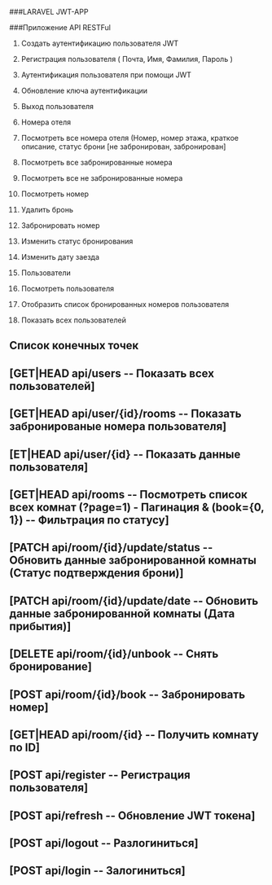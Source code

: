 ###LARAVEL JWT-APP

###Приложение API RESTFul


1) Создать аутентификацию пользователя JWT
2) Регистрация пользователя ( Почта, Имя, Фамилия, Пароль )
3) Аутентификация пользователя при помощи JWT
4) Обновление ключа аутентификации
5) Выход пользователя


1) Номера отеля
2) Посмотреть все номера отеля (Номер, номер этажа, краткое описание, статус брони [не забронирован, забронирован]
3) Посмотреть все забронированные номера
4) Посмотреть все не забронированные номера
5) Посмотреть номер

1) Удалить бронь
2) Забронировать номер
3) Изменить статус бронирования
4) Изменить дату заезда

1) Пользователи
2) Посмотреть пользователя
3) Отобразить список бронированных номеров пользователя
4) Показать всех пользователей

Список конечных точек
------------------------------------------------------------
[GET|HEAD   api/users  -- Показать всех пользователей]
------------------------------------------------------------
[GET|HEAD   api/user/{id}/rooms -- Показать забронированые номера пользователя]
------------------------------------------------------------
[ET|HEAD   api/user/{id} -- Показать данные пользователя]
------------------------------------------------------------
[GET|HEAD   api/rooms -- Посмотреть список всех комнат
(?page=1) - Пагинация & (book={0, 1}) -- Фильтрация по статусу]
------------------------------------------------------------
[PATCH      api/room/{id}/update/status -- Обновить данные забронированной комнаты (Статус подтверждения брони)]
------------------------------------------------------------
[PATCH      api/room/{id}/update/date -- Обновить данные забронированной комнаты (Дата прибытия)]
------------------------------------------------------------
[DELETE     api/room/{id}/unbook -- Снять бронирование]
------------------------------------------------------------
[POST       api/room/{id}/book  -- Забронировать номер]
------------------------------------------------------------
[GET|HEAD   api/room/{id} -- Получить комнату по ID]
------------------------------------------------------------
[POST       api/register  -- Регистрация пользователя]
------------------------------------------------------------
[POST       api/refresh  -- Обновление JWT токена]
------------------------------------------------------------
[POST       api/logout -- Разлогиниться]
------------------------------------------------------------
[POST       api/login -- Залогиниться]
------------------------------------------------------------
